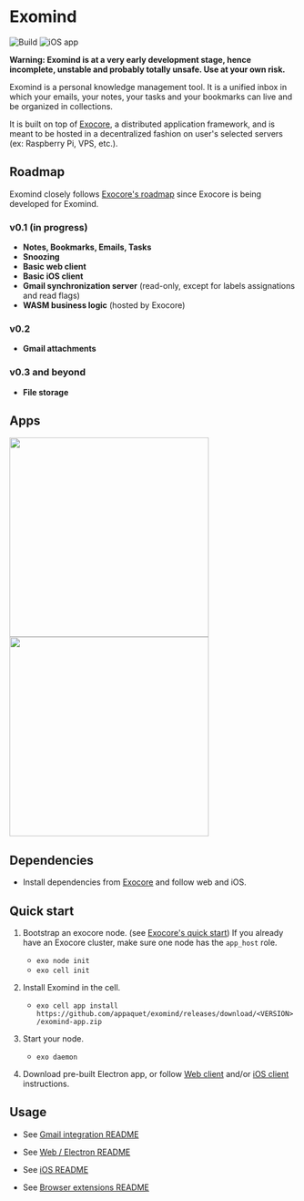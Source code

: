 # Exomind
![Build](https://github.com/appaquet/exomind/workflows/Push%20tester/badge.svg)
![iOS app](https://build.appcenter.ms/v0.1/apps/76ac2c48-f34c-4ac4-bcc4-41bae61f8177/branches/app-build/badge)

**Warning: Exomind is at a very early development stage, hence incomplete, unstable and probably totally unsafe. Use at your own risk.**

Exomind is a personal knowledge management tool. It is a unified inbox in which your emails, your notes, your tasks and your bookmarks can live
and be organized in collections. 

It is built on top of [Exocore](https://github.com/appaquet/exocore), a distributed application framework, and is meant to be hosted in a 
decentralized fashion on user's selected servers (ex: Raspberry Pi, VPS, etc.).
## Roadmap
Exomind closely follows [Exocore's roadmap](https://github.com/appaquet/exocore#roadmap) since Exocore is being developed for Exomind. 

### v0.1 (in progress)
* **Notes, Bookmarks, Emails, Tasks**
* **Snoozing**
* **Basic web client**
* **Basic iOS client**
* **Gmail synchronization server** (read-only, except for labels assignations and read flags)
* **WASM business logic** (hosted by Exocore)

### v0.2
* **Gmail attachments**

### v0.3 and beyond
* **File storage**

## Apps
<img src="https://user-images.githubusercontent.com/129552/107126442-fb39c500-687d-11eb-8e61-39d66a3edf3d.gif" height="350" />   <img src="https://user-images.githubusercontent.com/129552/107126280-e6a8fd00-687c-11eb-9a00-5e2405bfcc59.gif" height="350" />

## Dependencies
* Install dependencies from [Exocore](https://github.com/appaquet/exocore) and follow web and iOS.


## Quick start

1. Bootstrap an exocore node. (see [Exocore's quick start](https://github.com/appaquet/exocore#quick-start)) 
   If you already have an Exocore cluster, make sure one node has the `app_host` role.
    * `exo node init`
    * `exo cell init`

2. Install Exomind in the cell.
    * `exo cell app install https://github.com/appaquet/exomind/releases/download/<VERSION>/exomind-app.zip`

3. Start your node.
    * `exo daemon`

4. Download pre-built Electron app, or follow [Web client](./web/README.md) and/or [iOS client](./ios/README.md) instructions.

## Usage

* See [Gmail integration README](./integrations/gmail/README.md)

* See [Web / Electron README](./web/README.md)

* See [iOS README](./ios/README.md)

* See [Browser extensions README](./browsers/README.md)
